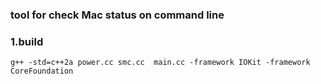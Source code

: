 ### tool for check Mac status on command line 


### 1.build

```shell
g++ -std=c++2a power.cc smc.cc  main.cc -framework IOKit -framework CoreFoundation
```